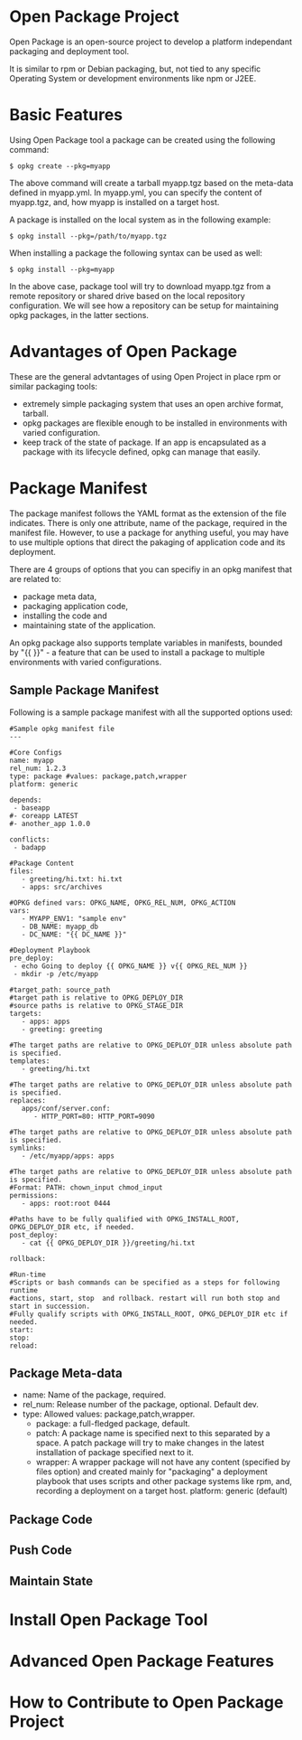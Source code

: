 # Open Package Project

Open Package is an open-source project to develop a platform independant packaging and deployment tool.

It is similar to rpm or Debian packaging, but, not tied to any specific Operating System or development environments like npm or J2EE.

# Basic Features 

Using Open Package tool a package can be created using the following command:

```$ opkg create --pkg=myapp```

The above command will create a tarball myapp.tgz based on the meta-data defined in myapp.yml. In myapp.yml, you can specify the content of myapp.tgz, and, how myapp is installed on a target host.

A package is installed on the local system as in the following example:

```$ opkg install --pkg=/path/to/myapp.tgz```

When installing a package the following syntax can be used as well:

```$ opkg install --pkg=myapp```

In the above case, package tool will try to download myapp.tgz from a remote repository or shared drive based on the local repository configuration. We will see how a repository can be setup for maintaining opkg packages, in the latter sections.

# Advantages of Open Package

These are the general advtantages of using Open Project in place rpm or similar packaging tools:
- extremely simple packaging system that uses an open archive format, tarball.
- opkg packages are flexible enough to be installed in environments with varied configuration.
- keep track of the state of package. If an app is encapsulated as a package with its lifecycle defined, opkg can manage that easily.

# Package Manifest

The package manifest follows the YAML format as the extension of the file indicates. There is only one attribute, name of the package,  required in the manifest file. However, to use a package for anything useful, you may have to use multiple options that direct the pakaging of application code and its deployment.

There are 4 groups of options that you can specifiy in an opkg manifest that are related to: 
- package meta data, 
- packaging application code, 
- installing the code and 
- maintaining state of the application. 

An opkg package also supports template variables in manifests, bounded by "{{ }}" - a feature that can be used to install a package to multiple environments with varied configurations.  

## Sample Package Manifest

Following is a sample package manifest with all the supported options used:

```
#Sample opkg manifest file 
--- 

#Core Configs 
name: myapp
rel_num: 1.2.3
type: package #values: package,patch,wrapper
platform: generic

depends:
 - baseapp 
#- coreapp LATEST
#- another_app 1.0.0

conflicts:
 - badapp 

#Package Content
files:
   - greeting/hi.txt: hi.txt
   - apps: src/archives

#OPKG defined vars: OPKG_NAME, OPKG_REL_NUM, OPKG_ACTION
vars:
   - MYAPP_ENV1: "sample env"
   - DB_NAME: myapp_db
   - DC_NAME: "{{ DC_NAME }}"

#Deployment Playbook
pre_deploy:
 - echo Going to deploy {{ OPKG_NAME }} v{{ OPKG_REL_NUM }}
 - mkdir -p /etc/myapp

#target_path: source_path
#target path is relative to OPKG_DEPLOY_DIR
#source paths is relative to OPKG_STAGE_DIR
targets:
   - apps: apps
   - greeting: greeting

#The target paths are relative to OPKG_DEPLOY_DIR unless absolute path is specified.
templates:
   - greeting/hi.txt

#The target paths are relative to OPKG_DEPLOY_DIR unless absolute path is specified.
replaces:
   apps/conf/server.conf:
      - HTTP_PORT=80: HTTP_PORT=9090

#The target paths are relative to OPKG_DEPLOY_DIR unless absolute path is specified.
symlinks:
   - /etc/myapp/apps: apps

#The target paths are relative to OPKG_DEPLOY_DIR unless absolute path is specified.
#Format: PATH: chown_input chmod_input
permissions:
   - apps: root:root 0444

#Paths have to be fully qualified with OPKG_INSTALL_ROOT, OPKG_DEPLOY_DIR etc, if needed.
post_deploy:
   - cat {{ OPKG_DEPLOY_DIR }}/greeting/hi.txt

rollback:

#Run-time
#Scripts or bash commands can be specified as a steps for following runtime
#actions, start, stop  and rollback. restart will run both stop and start in succession.
#Fully qualify scripts with OPKG_INSTALL_ROOT, OPKG_DEPLOY_DIR etc if needed.
start:
stop:
reload:
```

## Package Meta-data
- name: Name of the package, required.
- rel_num: Release number of the package, optional. Default dev.
- type: Allowed values: package,patch,wrapper.
    - package: a full-fledged package, default.
    - patch: A package name is specified next to this separated by a space. A patch package will try to make changes in the latest installation of package specified next to it.
    - wrapper: A wrapper package will not have any content (specified by files option) and created mainly for "packaging" a deployment playbook that uses scripts and other package systems like rpm, and, recording a deployment on a target host.
platform: generic (default)

## Package Code

## Push Code

## Maintain State

# Install Open Package Tool

# Advanced Open Package Features

# How to Contribute to Open Package Project
